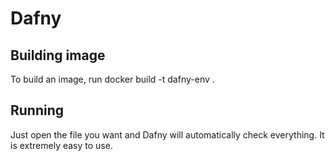 # Dafny

## Building image
To build an image, run
docker build -t dafny-env .

## Running
Just open the file you want and Dafny will automatically check everything. It is extremely easy to use.
